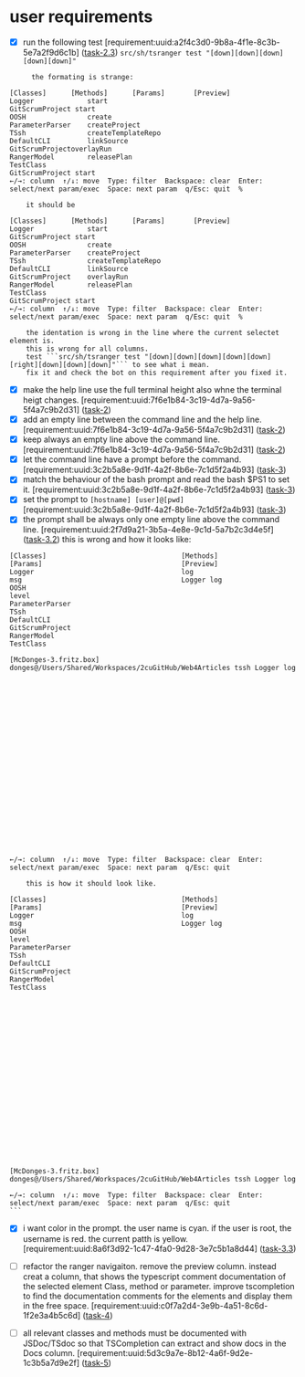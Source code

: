 # user requirements

- [x] run the following test [requirement:uuid:a2f4c3d0-9b8a-4f1e-8c3b-5e7a2f9d6c1b] ([task-2.3](./task-2.3-developer-fix-selected-row-indentation.md))
        ```src/sh/tsranger test "[down][down][down][down][down]" ```

        the formating is strange:
```
[Classes]      [Methods]      [Params]       [Preview]           
Logger             start                                 GitScrumProject start   
OOSH               create                                                                     
ParameterParser    createProject                                                              
TSsh               createTemplateRepo                                                         
DefaultCLI         linkSource                                                                 
GitScrumProjectoverlayRun                                                                 
RangerModel        releasePlan                                                                
TestClass                                                                                              
GitScrumProject start
←/→: column  ↑/↓: move  Type: filter  Backspace: clear  Enter: select/next param/exec  Space: next param  q/Esc: quit  %                                                    
```

        it should be
```
[Classes]      [Methods]      [Params]       [Preview]           
Logger             start                                 GitScrumProject start   
OOSH               create                                                                     
ParameterParser    createProject                                                              
TSsh               createTemplateRepo                                                         
DefaultCLI         linkSource                                                                 
GitScrumProject    overlayRun                                                                 
RangerModel        releasePlan                                                                
TestClass                                                                                              
GitScrumProject start
←/→: column  ↑/↓: move  Type: filter  Backspace: clear  Enter: select/next param/exec  Space: next param  q/Esc: quit  %                                                    
```

        the identation is wrong in the line where the current selectet element is.
        this is wrong for all columns.
        test ```src/sh/tsranger test "[down][down][down][down][down][right][down][down][down]"``` to see what i mean.
        fix it and check the bot on this requirement after you fixed it.

- [x] make the help line use the full terminal height also whne the terminal heigt changes. [requirement:uuid:7f6e1b84-3c19-4d7a-9a56-5f4a7c9b2d31] ([task-2](./task-2.1-developer-footer-height-and-spacing.md))
- [x] add an empty line between the command line and the help line. [requirement:uuid:7f6e1b84-3c19-4d7a-9a56-5f4a7c9b2d31] ([task-2](./task-2.1-developer-footer-height-and-spacing.md))
- [x] keep always an empty line above the command line. [requirement:uuid:7f6e1b84-3c19-4d7a-9a56-5f4a7c9b2d31] ([task-2](./task-2.1-developer-footer-height-and-spacing.md))
- [x] let the command line have a prompt before the command.  [requirement:uuid:3c2b5a8e-9d1f-4a2f-8b6e-7c1d5f2a4b93] ([task-3](./task-3.1-developer-command-prompt-ps1.md))
- [x] match the behaviour of the bash prompt and read the bash $PS1 to set it. [requirement:uuid:3c2b5a8e-9d1f-4a2f-8b6e-7c1d5f2a4b93] ([task-3](./task-3.1-developer-command-prompt-ps1.md))
- [x] set the prompt to ```[hostname] [user]@[pwd]``` [requirement:uuid:3c2b5a8e-9d1f-4a2f-8b6e-7c1d5f2a4b93] ([task-3](./task-3.1-developer-command-prompt-ps1.md))
- [x] the prompt shall be always only one empty line above the command line. [requirement:uuid:2f7d9a21-3b5a-4e8e-9c1d-5a7b2c3d4e5f] ([task-3.2](./task-3.2-developer-prompt-spacing.md))
        this is wrong and how it looks like:
```
[Classes]                                 [Methods]                                 [Params]                                  [Preview]                                 
Logger                                    log                                       msg                                       Logger log                                
OOSH                                                                                level                                                                               
ParameterParser                                                                                                                                                         
TSsh                                                                                                                                                                    
DefaultCLI                                                                                                                                                              
GitScrumProject                                                                                                                                                         
RangerModel                                                                                                                                                             
TestClass                                                                                                                                                               

[McDonges-3.fritz.box] donges@/Users/Shared/Workspaces/2cuGitHub/Web4Articles tssh Logger log























←/→: column  ↑/↓: move  Type: filter  Backspace: clear  Enter: select/next param/exec  Space: next param  q/Esc: quit                                                    
```


        this is how it should look like.
```
[Classes]                                 [Methods]                                 [Params]                                  [Preview]                                 
Logger                                    log                                       msg                                       Logger log                                
OOSH                                                                                level                                                                               
ParameterParser                                                                                                                                                         
TSsh                                                                                                                                                                    
DefaultCLI                                                                                                                                                              
GitScrumProject                                                                                                                                                         
RangerModel                                                                                                                                                             
TestClass                                                                                                                                                               






















[McDonges-3.fritz.box] donges@/Users/Shared/Workspaces/2cuGitHub/Web4Articles tssh Logger log

←/→: column  ↑/↓: move  Type: filter  Backspace: clear  Enter: select/next param/exec  Space: next param  q/Esc: quit                                                    ```
```

- [x] i want color in the prompt. the user name is cyan. if the user is root, the username is red. the current patth is yellow. [requirement:uuid:8a6f3d92-1c47-4fa0-9d28-3e7c5b1a8d44] ([task-3.3](./task-3.3-developer-prompt-colors.md))
- [ ] refactor the ranger navigaiton. remove the preview column. instead creat a column, that shows the typescript comment documentation of the selected element Class, method or parameter. improve tscompletion to find the documentation comments for the elements and display them in the free space. [requirement:uuid:c0f7a2d4-3e9b-4a51-8c6d-1f2e3a4b5c6d] ([task-4](./task-4.md))

- [ ] all relevant classes and methods must be documented with JSDoc/TSdoc so that TSCompletion can extract and show docs in the Docs column. [requirement:uuid:5d3c9a7e-8b12-4a6f-9d2e-1c3b5a7d9e2f] ([task-5](./task-5.md))
  
  
   